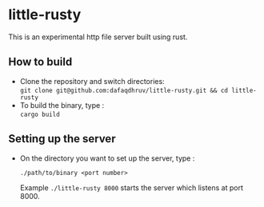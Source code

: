 # little-rusty

This is an experimental http file server built using rust.

## How to build
* Clone the repository and switch directories:  
  `git clone git@github.com:dafaqdhruv/little-rusty.git && cd little-rusty`
* To build the binary, type :  
  `cargo build`
  
 ## Setting up the server
* On the directory you want to set up the server, type :
  ```
  ./path/to/binary <port number>
  ```
  Example `./little-rusty 8000` starts the server which listens at port 8000.
